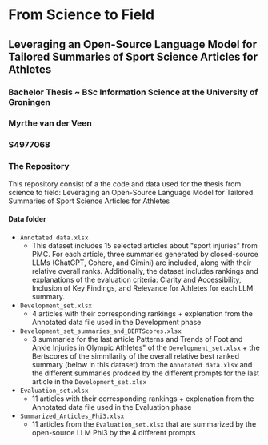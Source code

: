 # From Science to Field

## Leveraging an Open-Source Language Model for Tailored Summaries of Sport Science Articles for Athletes

### Bachelor Thesis ~ BSc Information Science at the University of Groningen
### Myrthe van der Veen 
### S4977068

### The Repository
This repository consist of a the code and data used for the thesis from science to field: Leveraging an Open-Source Language Model for Tailored Summaries of Sport Science Articles for Athletes

#### Data folder
- ```Annotated data.xlsx```
    - This dataset includes 15 selected articles about "sport injuries" from PMC. For each article, three summaries generated by closed-source LLMs (ChatGPT, Cohere, and Gimini) are included, along with their relative overall ranks. Additionally, the dataset includes rankings and explanations of the evaluation criteria: Clarity and Accessibility, Inclusion of Key Findings, and Relevance for Athletes for each LLM summary.
- ```Development_set.xlsx```
    - 4 articles with their corresponding rankings + explenation from the Annotated data file used in the Development phase
- ``` Development_set_summaries_and_BERTScores.xlsx ```
    - 3 summaries for the last article Patterns and Trends of Foot and Ankle Injuries in Olympic Athletes" of the ```Development_set.xlsx``` + the Bertscores of the simmilarity of the overall relative best ranked summary (below in this dataset) from the ```Annotated data.xlsx``` and the different summaries prodced by the different prompts for the last article in the ```Development_set.xlsx```
- ```Evaluation_set.xlsx```
    -   11 articles with their corresponding rankings + explenation from the Annotated data file used in the Evaluation phase
- ```Summarized_Articles_Phi3.xlsx```
    - 11 articles from the ```Evaluation_set.xlsx``` that are summarized by the open-source LLM Phi3 by the 4 different prompts 
